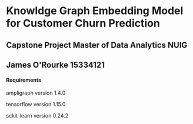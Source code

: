 # Knowldge Graph Embedding Model for Customer Churn Prediction 
## Capstone Project Master of Data Analytics NUIG
## James O'Rourke 15334121


#### Requirements

ampligraph version 1.4.0

tensorflow version 1.15.0

sckit-learn version 0.24.2
